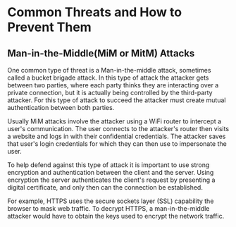 # Common Threats and How to Prevent Them

## Man-in-the-Middle(MiM or MitM) Attacks 

One common type of threat is a Man-in-the-middle attack, sometimes called a bucket brigade attack. In this type of attack the attacker gets between two parties, where each party thinks they are interacting over a private connection, but it is actually being controlled by the third-party attacker. For this type of attack to succeed the attacker must create mutual authentication between both parties. 

Usually MiM attacks involve the attacker using a WiFi router to intercept a user's communication. The user connects to the attacker's router then visits a website and logs in with their confidential credentials. The attacker saves that user's login credentials for which they can then use to impersonate the user.

To help defend against this type of attack it is important to use strong encryption and authentication between the client and the server. Using encryption the server authenticates the client's request by presenting a digital certificate, and only then can the connection be established. 

For example, HTTPS uses the secure sockets layer (SSL) capability the browser to mask web traffic. To decrypt HTTPS, a man-in-the-middle attacker would have to obtain the keys used to encrypt the network traffic.

